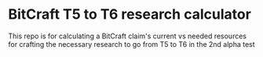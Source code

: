 # BitCraft T5 to T6 research calculator
This repo is for calculating a BitCraft claim's current vs needed resources for crafting the necessary research to go from T5 to T6 in the 2nd alpha test